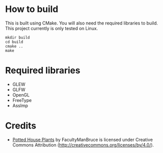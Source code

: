 
# How to build

This is built using CMake. You will also need the required libraries to build. 
This project currently is only tested on Linux. 

```
mkdir build
cd build
cmake ..
make
```

# Required libraries
- GLEW
- GLFW
- OpenGL
- FreeType
- AssImp

# Credits
- [Potted House Plants](https://skfb.ly/opQN8) by FacultyManBruce is licensed under Creative Commons Attribution (http://creativecommons.org/licenses/by/4.0/). 


